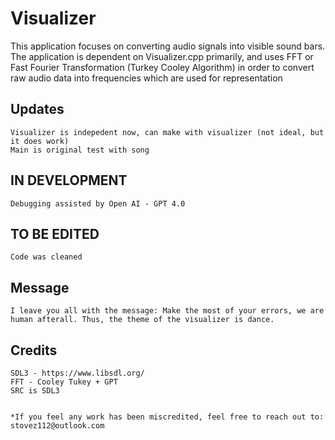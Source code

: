 # Visualizer
This application focuses on converting audio signals into visible sound bars. The application is dependent on Visualizer.cpp
primarily, and uses FFT or Fast Fourier Transformation (Turkey Cooley Algorithm) in order to convert
raw audio data into frequencies which are used for representation

## Updates
	Visualizer is indepedent now, can make with visualizer (not ideal, but it does work)
	Main is original test with song

## IN DEVELOPMENT
	Debugging assisted by Open AI - GPT 4.0


## TO BE EDITED 
	Code was cleaned


## Message
	I leave you all with the message: Make the most of your errors, we are human afterall. Thus, the theme of the visualizer is dance.

## Credits
	SDL3 - https://www.libsdl.org/
	FFT - Cooley Tukey + GPT
	SRC is SDL3	


	*If you feel any work has been miscredited, feel free to reach out to: stovez112@outlook.com